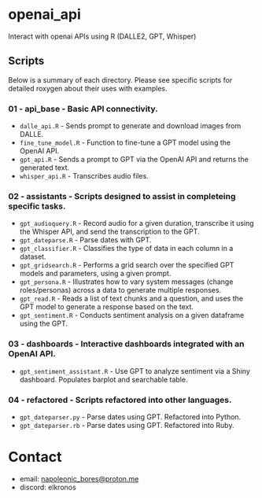 # openai_api
Interact with openai APIs using R (DALLE2, GPT, Whisper)

## Scripts

Below is a summary of each directory. Please see specific scripts for detailed roxygen about their uses with examples.

### 01 - api_base - Basic API connectivity.
* `dalle_api.R` - Sends prompt to generate and download images from DALLE.
* `fine_tune_model.R` -  Function to fine-tune a GPT model using the OpenAI API.
* `gpt_api.R` - Sends a prompt to GPT via the OpenAI API and returns the generated text. 
* `whisper_api.R` - Transcribes audio files.

### 02 - assistants - Scripts designed to assist in completeing specific tasks.
* `gpt_audioquery.R` - Record audio for a given duration, transcribe it using the Whisper API, and send the transcription to the GPT.
* `gpt_dateparse.R` - Parse dates with GPT.
* `gpt_classifier.R` - Classifies the type of data in each column in a dataset.
* `gpt_gridsearch.R` - Performs a grid search over the specified GPT models and parameters, using a given prompt.
* `gpt_persona.R` - Illustrates how to vary system messages (change roles/personas) across a data to generate multiple responses.
* `gpt_read.R` -  Reads a list of text chunks and a question, and uses the GPT model to generate a response based on the text.
* `gpt_sentiment.R` - Conducts sentiment analysis on a given dataframe using the GPT.

### 03 - dashboards - Interactive dashboards integrated with an OpenAI API.
* `gpt_sentiment_assistant.R` - Use GPT to analyze sentiment via a Shiny dashboard. Populates barplot and searchable table.

### 04 - refactored - Scripts refactored into other languages.
* `gpt_dateparser.py` - Parse dates using GPT. Refactored into Python.
* `gpt_dateparser.rb` - Parse dates using GPT. Refactored into Ruby.

# Contact
- email: napoleonic_bores@proton.me
- discord: elkronos
